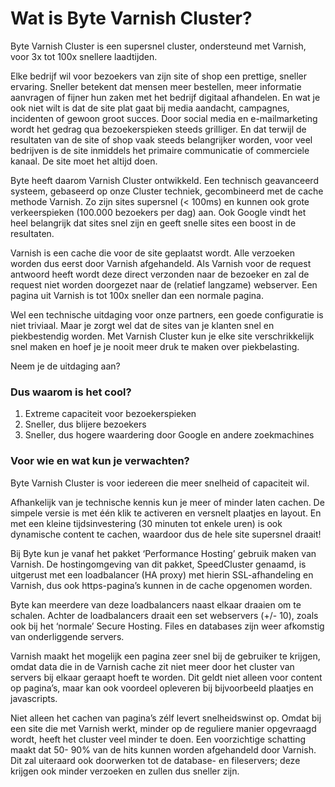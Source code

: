 # Wat is Byte Varnish Cluster?

Byte Varnish Cluster is een supersnel cluster, ondersteund met Varnish, voor 3x tot 100x snellere laadtijden.

Elke bedrijf wil voor bezoekers van zijn site of shop een prettige, sneller ervaring. Sneller betekent dat mensen meer bestellen, meer informatie aanvragen of fijner hun zaken met het bedrijf digitaal afhandelen. En wat je ook niet wilt is dat de site plat gaat bij media aandacht, campagnes, incidenten of gewoon groot succes. Door social media en e-mailmarketing wordt het gedrag qua bezoekerspieken steeds grilliger. En dat terwijl de resultaten van de site of shop vaak steeds belangrijker worden, voor veel bedrijven is de site inmiddels het primaire communicatie of commerciele kanaal. De site moet het altijd doen.  

Byte heeft daarom Varnish Cluster ontwikkeld. Een technisch geavanceerd systeem, gebaseerd op onze Cluster techniek, gecombineerd met de cache methode Varnish. Zo zijn sites supersnel (< 100ms) en kunnen ook grote verkeerspieken (100.000 bezoekers per dag) aan. Ook Google vindt het heel belangrijk dat sites snel zijn en geeft snelle sites een boost in de resultaten.  

Varnish is een cache die voor de site geplaatst wordt. Alle verzoeken worden dus eerst door Varnish afgehandeld. Als Varnish voor de request antwoord heeft wordt deze direct verzonden naar de bezoeker en zal de request niet worden doorgezet naar de (relatief langzame) webserver. Een pagina uit Varnish is tot 100x sneller dan een normale pagina.

Wel een technische uitdaging voor onze partners, een goede configuratie is niet triviaal. Maar je zorgt wel dat de sites van je klanten snel en piekbestendig worden. Met Varnish Cluster kun je elke site verschrikkelijk snel maken en hoef je je nooit meer druk te maken over piekbelasting.

Neem je de uitdaging aan? 

### Dus waarom is het cool?

1. Extreme capaciteit voor bezoekerspieken
1. Sneller, dus blijere bezoekers
1. Sneller, dus hogere waardering door Google en andere zoekmachines

### Voor wie en wat kun je verwachten?

Byte Varnish Cluster is voor iedereen die meer snelheid of capaciteit wil. 

Afhankelijk van je technische kennis kun je meer of minder laten cachen. De simpele versie is met één klik te activeren en versnelt plaatjes en layout. En met een kleine tijdsinvestering (30 minuten tot enkele uren) is ook dynamische content te cachen, waardoor dus de hele site supersnel draait!

Bij Byte kun je vanaf het pakket ‘Performance Hosting’ gebruik maken van 
Varnish. De hostingomgeving van dit pakket, SpeedCluster genaamd, is uitgerust 
met een loadbalancer (HA proxy) met hierin SSL-afhandeling en Varnish, dus ook 
https-pagina’s kunnen in de cache opgenomen worden.

Byte kan meerdere van deze loadbalancers naast elkaar draaien om te schalen. 
Achter de loadbalancers draait een set webservers (+/- 10), zoals ook bij het 
‘normale’ Secure Hosting. Files en databases zijn weer afkomstig van 
onderliggende servers.

Varnish maakt het mogelijk een pagina zeer snel bij de gebruiker te krijgen, 
omdat data die in de Varnish cache zit niet meer door het cluster van servers bij 
elkaar geraapt hoeft te worden. Dit geldt niet alleen voor content op pagina’s, 
maar kan ook voordeel opleveren bij bijvoorbeeld plaatjes en javascripts. 

Niet alleen het cachen van pagina’s zélf levert snelheidswinst op. Omdat bij een 
site die met Varnish werkt, minder op de reguliere manier opgevraagd wordt, 
heeft het cluster veel minder te doen. Een voorzichtige schatting maakt dat 50-
90% van de hits kunnen worden afgehandeld door Varnish. Dit zal uiteraard ook 
doorwerken tot de database- en fileservers; deze krijgen ook minder verzoeken 
en zullen dus sneller zijn.
